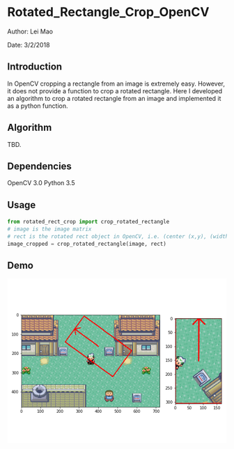 # Rotated_Rectangle_Crop_OpenCV

Author: Lei Mao

Date: 3/2/2018


## Introduction

In OpenCV cropping a rectangle from an image is extremely easy. However, it does not provide a function to crop a rotated rectangle. Here I developed an algorithm to crop a rotated rectangle from an image and implemented it as a python function.

## Algorithm

TBD.

## Dependencies

OpenCV 3.0
Python 3.5

## Usage

```Python
from rotated_rect_crop import crop_rotated_rectangle
# image is the image matrix
# rect is the rotated rect object in OpenCV, i.e. (center (x,y), (width, height), angle of rotation)
image_cropped = crop_rotated_rectangle(image, rect)
```

## Demo

![](demo_good.png)